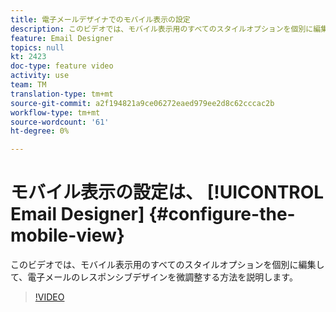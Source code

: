 ```yaml
---
title: 電子メールデザイナでのモバイル表示の設定
description: このビデオでは、モバイル表示用のすべてのスタイルオプションを個別に編集して、Adobe Campaign標準(ACS)で電子メールのレスポンシブデザインを微調整する方法を説明します。
feature: Email Designer
topics: null
kt: 2423
doc-type: feature video
activity: use
team: TM
translation-type: tm+mt
source-git-commit: a2f194821a9ce06272eaed979ee2d8c62cccac2b
workflow-type: tm+mt
source-wordcount: '61'
ht-degree: 0%

---
```



# モバイル表示の設定は、 [!UICONTROL Email Designer] {#configure-the-mobile-view}

このビデオでは、モバイル表示用のすべてのスタイルオプションを個別に編集して、電子メールのレスポンシブデザインを微調整する方法を説明します。

>[!VIDEO](https://video.tv.adobe.com/v/25919?quality=12)
